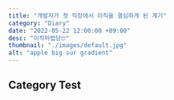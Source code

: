 ```yaml
---
title: "개발자가 첫 직장에서 이직을 결심하게 된 계기"
category: "Diary"
date: "2022-05-22 12:00:00 +09:00"
desc: "이직마렵당🙄"
thumbnail: "./images/default.jpg"
alt: "apple big sur gradient"
---
```


## Category Test


